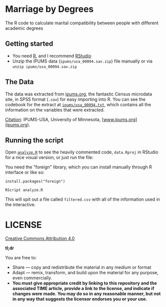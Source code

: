 # Marriage by Degrees
The R code to calculate marital compatibility between people with different academic degrees

## Getting started
+ You need [R](https://www.r-project.org/), and I recommend [RStudio](https://www.rstudio.com/)
+ Unzip the IPUMS data (`ipums/usa_00094.sav.zip`) file manually or via `unzip ipums/usa_00094.sav.zip`

## The Data
The data was extracted from [ipums.org](ipums.org), the fantastic Census microdata site, in SPSS format (`.sav`) for easy importing into R. You can see the codebook for the extract at [`ipums/usa_00094.txt`](ipums/usa_00094.txt), which contains all the information on the variables that were extracted.

[Citation](https://usa.ipums.org/usa/cite.shtml): IPUMS-USA, University of Minnesota, [www.ipums.org](ipums.org).

## Running the script
Open [`analyze.R`](analyze.R) to see the heavily commented code, `data.Rproj` in RStudio for a nice visual version, or just run the file:

You need the "foreign" library, which you can install manually through R interface or like so:

	install.packages("foreign")

	RScript analyze.R

This will spit out a file called `filtered.csv` with all of the information used in the interactive.

# LICENSE
[Creative Commons Attribution 4.0](https://creativecommons.org/licenses/by/4.0/)

**tl;dr**

You are free to:
+ Share — copy and redistribute the material in any medium or format
+ Adapt — remix, transform, and build upon the material for any purpose, even commercially.
+ **You must give appropriate credit by linking to this repository and the associated TIME article, provide a link to the license, and indicate if changes were made. You may do so in any reasonable manner, but not in any way that suggests the licensor endorses you or your use.**

